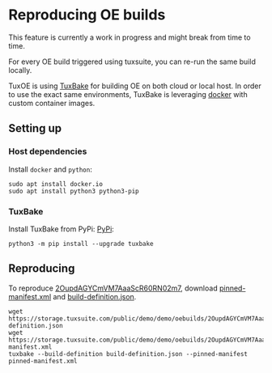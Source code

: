 # Reproducing OE builds

This feature is currently a work in progress and might break from time to
time.

For every OE build triggered using tuxsuite, you can re-run the same build locally.

TuxOE is using [TuxBake](https://gitlab.com/Linaro/tuxbake) for building OE
on both cloud or local host. In order to use the exact same environments, TuxBake
is leveraging [docker](https://docker.com/) with custom container images.

## Setting up

### Host dependencies

Install `docker` and `python`:

```shell
sudo apt install docker.io
sudo apt install python3 python3-pip
```

### TuxBake

Install TuxBake from PyPi: [PyPi](https://pypi.org/project/tuxbake/):

```shell
python3 -m pip install --upgrade tuxbake
```

## Reproducing

To reproduce
[2OupdAGYCmVM7AaaScR60RN02m7](https://tuxapi.tuxsuite.com/v1/groups/demo/projects/demo/oebuilds/2OupdAGYCmVM7AaaScR60RN02m7),
download
[pinned-manifest.xml](https://storage.tuxsuite.com/public/demo/demo/oebuilds/2OupdAGYCmVM7AaaScR60RN02m7/pinned-manifest.xml)
and
[build-definition.json](https://storage.tuxsuite.com/public/demo/demo/oebuilds/2OupdAGYCmVM7AaaScR60RN02m7/build-definition.json).

```shell
wget https://storage.tuxsuite.com/public/demo/demo/oebuilds/2OupdAGYCmVM7AaaScR60RN02m7/build-definition.json
wget https://storage.tuxsuite.com/public/demo/demo/oebuilds/2OupdAGYCmVM7AaaScR60RN02m7/pinned-manifest.xml
tuxbake --build-definition build-definition.json --pinned-manifest pinned-manifest.xml

```